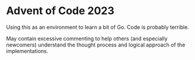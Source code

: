 # Advent of Code 2023

Using this as an environment to learn a bit of Go. Code is probably terrible.

May contain excessive commenting to help others (and especially newcomers) understand the thought process and logical approach of the implementations.
